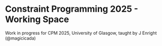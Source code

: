 # Constraint Programming 2025 - Working Space

Work in progress for CPM 2025, University of Glasgow, taught by J Enright (@magicicada)

